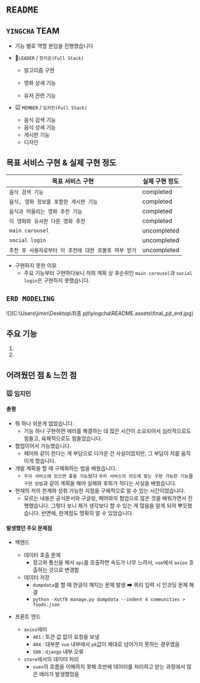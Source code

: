 # `README`

## `YINGCHA` TEAM

- 기능 별로 역할 분담을 진행했습니다

- 🐯`LEADER` / `한지운(Full Stack)`

  - 알고리즘 구현

  - 영화 상세 기능

  - 유저 관련 기능

    

- 🐭 `MEMBER` / `임지민(Full Stack)`

  - 음식 검색 기능
  - 음식 상세 기능
  - 게시판 기능
  - 디자인



## 목표 서비스 구현 & 실제 구현 정도

| 목표 서비스 구현                                       | 실제 구현 정도 |
| ------------------------------------------------------ | -------------- |
| `음식 검색 기능`                                       | completed      |
| `음식, 영화 정보를 포함한 게시판 기능`                 | completed      |
| `음식과 어울리는 영화 추천 기능`                       | completed      |
| `이 영화와 유사한 다른 영화 추천`                      | completed      |
| `main carousel`                                        | uncompleted    |
| `social login`                                         | uncompleted    |
| `추천 후 사용자로부터 이 추천에 대한 호불호 여부 받기` | uncompleted    |

- 구현하지 못한 이유
  - 주요 기능부터 구현하다보니 저희 계획 상 후순위인 `main carousel`과 `social login`은 구현하지 못했습니다.



## `ERD MODELING`

![](C:\Users\jimin\Desktop\최종 pjt\yingcha\README.assets\final_pjt_erd.jpg)



## 주요 기능

1. 
2. 







## 어려웠던 점 & 느낀 점

### 🐭 임지민

#### 총평

- 뭐 하나 쉬운게 없었습니다. 
  - 기능 하나 구현하면 에러를 해결하는 데 많은 시간이 소요되어서 심리적으로도 힘들고, 육체적으로도 힘들었습니다. 
- 협업이어서 가능했습니다.
  - 페어와 같이 한다는 게 부담으로 다가온 건 사실이었지만, 그 부담이 저를 움직이게 했습니다.
- 개발 계획을 할 때 구체화하는 법을 배웠습니다.
  - `우리 서비스에 있으면 좋을 기능`보다 `우리 서비스의 의도에 맞는 구현 가능한 기능`을 `구현 방법`과 같이 계획을 해야 실패와 후회가 적다는 사실을 배웠습니다.
- 현재의 저의 한계와 성취 가능한 지점을 구체적으로 알 수 있는 시간이었습니다.
  - 모르는 내용은 공식문서와 구글링, 페어와의 협업으로 많은 것을 배워가면서 진행했습니다. 그렇다 보니 제가 생각보다 할 수 있는 게 많음을 알게 되어 뿌듯했습니다. 반면에, 한계점도 명확히 알 수 있었습니다. 

#### 발생했던 주요 문제점

- 백엔드
  - 데이터 호출 문제
    - 장고와 통신을 해서 `api`를 호출하면 속도가 너무 느려서, `vue`에서 `axios` 호출하는 것으로 변경함
  - 데이터 저장 
    - `dumpdata`를 할 때 한글이 깨지는 문제 발생 ➡ 쿼리 입력 시 인코딩 문제 해결
    - `python -Xutf8 manage.py dumpdata --indent 4 communities > foods.json`



- 프론트 엔드
  - `axios`에러
    - `401` : 토큰 값 없이 요청을 보냄
    - `404` : 대부분 `vue` 내부에서 `pk`값이 제대로 넘어가지 못하는 경우였음
    - `500` : `django` 내부 오류
  - `store`에서의 데이터 처리
    - `vuex`의 흐름을 이해하지 못해 초반에 데이터를 처리하고 받는 과정에서 많은 에러가 발생했었음




